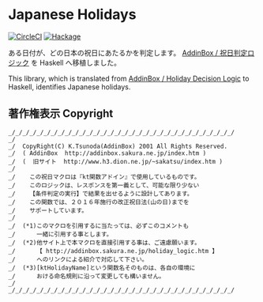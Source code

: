 # Japanese Holidays

[![CircleCI](https://circleci.com/gh/cohei/japanese-holidays.svg?style=svg)](https://circleci.com/gh/cohei/japanese-holidays)
[![Hackage](https://img.shields.io/hackage/v/japanese-holidays.svg)](https://hackage.haskell.org/package/japanese-holidays)

ある日付が、どの日本の祝日にあたるかを判定します。 [AddinBox / 祝日判定ロジック](http://addinbox.sakura.ne.jp/holiday_logic.htm) を Haskell へ移植しました。

This library, which is translated from [AddinBox / Holiday Decision Logic](http://addinbox.sakura.ne.jp/holiday_logic.htm) to Haskell, identifies Japanese holidays.

## 著作権表示 Copyright


```
_/_/_/_/_/_/_/_/_/_/_/_/_/_/_/_/_/_/_/_/_/_/_/_/_/_/_/_/_/_/_/_/
_/
_/  CopyRight(C) K.Tsunoda(AddinBox) 2001 All Rights Reserved.
_/  ( AddinBox  http://addinbox.sakura.ne.jp/index.htm )
_/  (  旧サイト  http://www.h3.dion.ne.jp/~sakatsu/index.htm )
_/
_/    この祝日マクロは『kt関数アドイン』で使用しているものです。
_/    このロジックは、レスポンスを第一義として、可能な限り少ない
_/    【条件判定の実行】で結果を出せるように設計してあります。
_/    この関数では、２０１６年施行の改正祝日法(山の日)までを
_/    サポートしています。
_/
_/  (*1)このマクロを引用するに当たっては、必ずこのコメントも
_/      一緒に引用する事とします。
_/  (*2)他サイト上で本マクロを直接引用する事は、ご遠慮願います。
_/      【 http://addinbox.sakura.ne.jp/holiday_logic.htm 】
_/      へのリンクによる紹介で対応して下さい。
_/  (*3)[ktHolidayName]という関数名そのものは、各自の環境に
_/      おける命名規則に沿って変更しても構いません。
_/
_/_/_/_/_/_/_/_/_/_/_/_/_/_/_/_/_/_/_/_/_/_/_/_/_/_/_/_/_/_/_/_/
```
